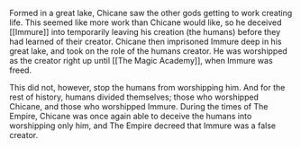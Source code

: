 Formed in a great lake, Chicane saw the other gods getting to work creating life. This seemed like more work than Chicane would like, so he deceived [[Immure]] into temporarily leaving his creation (the humans) before they had learned of their creator. Chicane then imprisoned Immure deep in his great lake, and took on the role of the humans creator. He was worshipped as the creator right up until [[The Magic Academy]], when Immure was freed.

This did not, however, stop the humans from worshipping him. And for the rest of history, humans divided themselves; those who worshipped Chicane, and those who worshipped Immure. During the times of The Empire, Chicane was once again able to deceive the humans into worshipping only him, and The Empire decreed that Immure was a false creator.